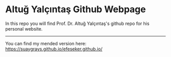 # Altuğ Yalçıntaş Github Webpage
In this repo you will find Prof. Dr. Altuğ Yalçıntaş's github repo for his personal website.
___
You can find my mended version here: https://suaygrays.github.io/efeseker.github.io/
